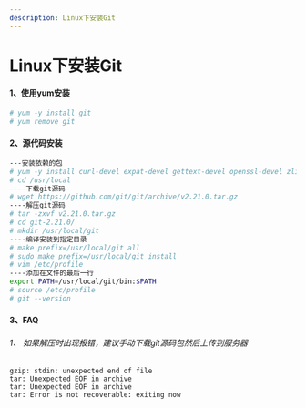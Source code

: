 ```yaml
---
description: Linux下安装Git
---
```


# Linux下安装Git

#### 1、使用yum安装
```bash
# yum -y install git
# yum remove git
```

#### 2、源代码安装
```bash
---安装依赖的包
# yum -y install curl-devel expat-devel gettext-devel openssl-devel zlib-devel gcc perl-ExtUtils-MakeMaker zlib
# cd /usr/local
----下载git源码
# wget https://github.com/git/git/archive/v2.21.0.tar.gz
----解压git源码
# tar -zxvf v2.21.0.tar.gz
# cd git-2.21.0/
# mkdir /usr/local/git
----编译安装到指定目录
# make prefix=/usr/local/git all
# sudo make prefix=/usr/local/git install
# vim /etc/profile
----添加在文件的最后一行
export PATH=/usr/local/git/bin:$PATH
# source /etc/profile
# git --version
```

#### 3、FAQ
###### 1、 如果解压时出现报错，建议手动下载git源码包然后上传到服务器
```
gzip: stdin: unexpected end of file
tar: Unexpected EOF in archive
tar: Unexpected EOF in archive
tar: Error is not recoverable: exiting now
```
